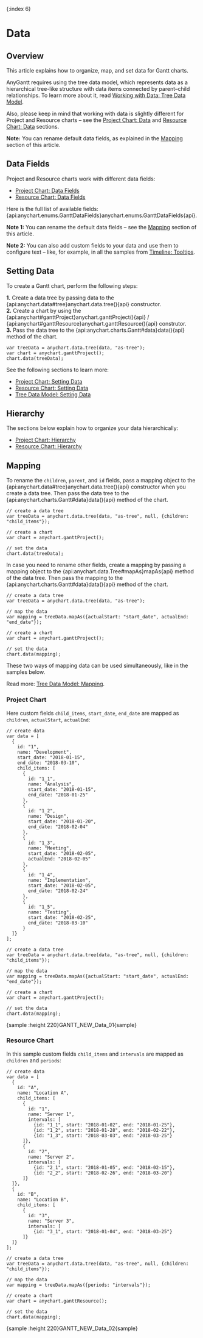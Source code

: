 {:index 6}
# Data

## Overview

This article explains how to organize, map, and set data for Gantt charts.

AnyGantt requires using the tree data model, which represents data as a hierarchical tree-like structure with data items connected by parent–child relationships. To learn more about it, read [Working with Data: Tree Data Model](../Working_with_Data/Tree_Data_Model).

Also, please keep in mind that working with data is slightly different for Project and Resource charts – see the [Project Chart: Data](Project_Chart#data) and [Resource Chart: Data](Resource_Chart#data) sections.

**Note:** You can rename default data fields, as explained in the [Mapping](#mapping) section of this article.

## Data Fields

Project and Resource charts work with different data fields:

* [Project Chart: Data Fields](Project_Chart#data_fields)
* [Resource Chart: Data Fields](Resource_Chart#data_fields)

Here is the full list of available fields: {api:anychart.enums.GanttDataFields}anychart.enums.GanttDataFields{api}.

**Note 1:** You can rename the default data fields – see the [Mapping](#mapping) section of this article.

**Note 2:** You can also add custom fields to your data and use them to configure text – like, for example, in all the samples from [Timeline: Tooltips](Timeline/Tooltips).

## Setting Data

To create a Gantt chart, perform the following steps:

**1.** Create a data tree by passing data to the {api:anychart.data#tree}anychart.data.tree(){api} constructor.<br>
**2.** Create a chart by using the {api:anychart#ganttProject}anychart.ganttProject(){api} / {api:anychart#ganttResource}anychart.ganttResource(){api} construtor.<br>
**3.** Pass the data tree to the {api:anychart.charts.Gantt#data}data(){api} method of the chart.


```
var treeData = anychart.data.tree(data, "as-tree");
var chart = anychart.ganttProject();
chart.data(treeData);
```

See the following sections to learn more:

* [Project Chart: Setting Data](Project_Chart#setting_data)
* [Resource Chart: Setting Data](Resource_Chart#setting_data)
* [Tree Data Model: Setting Data](../Working_with_Data/Tree_Data_Model#setting_data)

## Hierarchy

The sections below explain how to organize your data hierarchically:

* [Project Chart: Hierarchy](Project_Chart#hierarchy)
* [Resource Chart: Hierarchy](Resource_Chart#hierarchy)

## Mapping

To rename the `children`, `parent`, and `id` fields, pass a mapping object to the {api:anychart.data#tree}anychart.data.tree(){api} constructor when you create a data tree. Then pass the data tree to the {api:anychart.charts.Gantt#data}data(){api} method of the chart.

```
// create a data tree
var treeData = anychart.data.tree(data, "as-tree", null, {children: "child_items"});

// create a chart
var chart = anychart.ganttProject();

// set the data
chart.data(treeData);
```

In case you need to rename other fields, create a mapping by passing a mapping object to the {api:anychart.data.Tree#mapAs}mapAs{api} method of the data tree. Then pass the mapping to the {api:anychart.charts.Gantt#data}data(){api} method of the chart.

```
// create a data tree
var treeData = anychart.data.tree(data, "as-tree");

// map the data
var mapping = treeData.mapAs({actualStart: "start_date", actualEnd: "end_date"});

// create a chart
var chart = anychart.ganttProject();

// set the data
chart.data(mapping);
```

These two ways of mapping data can be used simultaneously, like in the samples below.

Read more: [Tree Data Model: Mapping](../Working_with_Data/Tree_Data_Model#mapping).

### Project Chart

Here custom fields `child_items`, `start_date`, `end_date` are mapped as `children`, `actualStart`, `actualEnd`:

```
// create data
var data = [
  {
    id: "1",
    name: "Development",
    start_date: "2018-01-15",
    end_date: "2018-03-10",
    child_items: [
      {
        id: "1_1",
        name: "Analysis",
        start_date: "2018-01-15",
        end_date: "2018-01-25"
      },
      {
        id: "1_2",
        name: "Design",
        start_date: "2018-01-20",
        end_date: "2018-02-04"
      },
      {
        id: "1_3",
        name: "Meeting",
        start_date: "2018-02-05",
        actualEnd: "2018-02-05"
      },
      {
        id: "1_4",
        name: "Implementation",
        start_date: "2018-02-05",
        end_date: "2018-02-24"
      },
      {
        id: "1_5",
        name: "Testing",
        start_date: "2018-02-25",
        end_date: "2018-03-10"
      }
  ]}
];

// create a data tree
var treeData = anychart.data.tree(data, "as-tree", null, {children: "child_items"});

// map the data
var mapping = treeData.mapAs({actualStart: "start_date", actualEnd: "end_date"});

// create a chart
var chart = anychart.ganttProject();

// set the data
chart.data(mapping);
```

{sample :height 220}GANTT\_NEW\_Data\_01{sample}

### Resource Chart

In this sample custom fields `child_items` and `intervals` are mapped as `children` and `periods`:

```
// create data
var data = [
  {
    id: "A",
    name: "Location A",
    child_items: [
      {
        id: "1",
        name: "Server 1",
        intervals: [
          {id: "1_1", start: "2018-01-02", end: "2018-01-25"},
          {id: "1_2", start: "2018-01-28", end: "2018-02-22"},
          {id: "1_3", start: "2018-03-03", end: "2018-03-25"}
      ]},
      {
        id: "2",
        name: "Server 2",
        intervals: [
          {id: "2_1", start: "2018-01-05", end: "2018-02-15"},
          {id: "2_2", start: "2018-02-26", end: "2018-03-20"}
      ]}
  ]},
  {
    id: "B",
    name: "Location B",
    child_items: [
      {
        id: "3",
        name: "Server 3",
        intervals: [
          {id: "3_1", start: "2018-01-04", end: "2018-03-25"}
      ]}
  ]}
];

// create a data tree
var treeData = anychart.data.tree(data, "as-tree", null, {children: "child_items"});

// map the data
var mapping = treeData.mapAs({periods: "intervals"});

// create a chart
var chart = anychart.ganttResource();

// set the data
chart.data(mapping);
```

{sample :height 220}GANTT\_NEW\_Data\_02{sample}